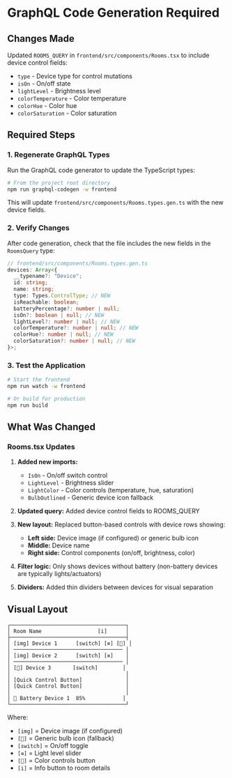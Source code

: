 # GraphQL Code Generation Required

## Changes Made

Updated `ROOMS_QUERY` in `frontend/src/components/Rooms.tsx` to include device control fields:

- `type` - Device type for control mutations
- `isOn` - On/off state
- `lightLevel` - Brightness level
- `colorTemperature` - Color temperature
- `colorHue` - Color hue
- `colorSaturation` - Color saturation

## Required Steps

### 1. Regenerate GraphQL Types

Run the GraphQL code generator to update the TypeScript types:

```bash
# From the project root directory
npm run graphql-codegen -w frontend
```

This will update `frontend/src/components/Rooms.types.gen.ts` with the new device fields.

### 2. Verify Changes

After code generation, check that the file includes the new fields in the `RoomsQuery` type:

```typescript
// frontend/src/components/Rooms.types.gen.ts
devices: Array<{
  __typename?: "Device";
  id: string;
  name: string;
  type: Types.ControlType; // NEW
  isReachable: boolean;
  batteryPercentage?: number | null;
  isOn?: boolean | null; // NEW
  lightLevel?: number | null; // NEW
  colorTemperature?: number | null; // NEW
  colorHue?: number | null; // NEW
  colorSaturation?: number | null; // NEW
}>;
```

### 3. Test the Application

```bash
# Start the frontend
npm run watch -w frontend

# Or build for production
npm run build
```

## What Was Changed

### Rooms.tsx Updates

1. **Added new imports:**
   - `IsOn` - On/off switch control
   - `LightLevel` - Brightness slider
   - `LightColor` - Color controls (temperature, hue, saturation)
   - `BulbOutlined` - Generic device icon fallback

2. **Updated query:** Added device control fields to ROOMS_QUERY

3. **New layout:** Replaced button-based controls with device rows showing:
   - **Left side:** Device image (if configured) or generic bulb icon
   - **Middle:** Device name
   - **Right side:** Control components (on/off, brightness, color)

4. **Filter logic:** Only shows devices without battery (non-battery devices are typically lights/actuators)

5. **Dividers:** Added thin dividers between devices for visual separation

## Visual Layout

```
┌─────────────────────────────────────┐
│ Room Name                  [i]      │
├─────────────────────────────────────┤
│ [img] Device 1      [switch] [≡] [🎨] │
│ ─────────────────────────────────── │
│ [img] Device 2      [switch] [≡]    │
│ ─────────────────────────────────── │
│ [🔆] Device 3       [switch]        │
│                                     │
│ [Quick Control Button]              │
│ [Quick Control Button]              │
│                                     │
│ 🔋 Battery Device 1  85%            │
└─────────────────────────────────────┘
```

Where:

- `[img]` = Device image (if configured)
- `[🔆]` = Generic bulb icon (fallback)
- `[switch]` = On/off toggle
- `[≡]` = Light level slider
- `[🎨]` = Color controls button
- `[i]` = Info button to room details
